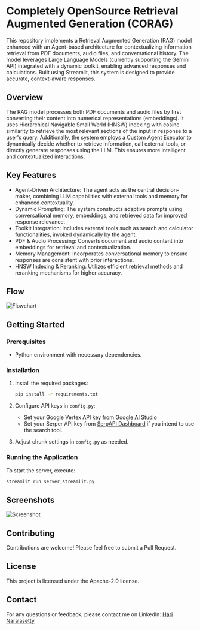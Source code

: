 # Completely OpenSource Retrieval Augmented Generation (CORAG)

This repository implements a Retrieval Augmented Generation (RAG) model enhanced with an Agent-based architecture for contextualizing information retrieval from PDF documents, audio files, and conversational history. The model leverages Large Language Models (currently supporting the Gemini API) integrated with a dynamic toolkit, enabling advanced responses and calculations. Built using Streamlit, this system is designed to provide accurate, context-aware responses.

## Overview

The RAG model processes both PDF documents and audio files by first converting their content into numerical representations (embeddings). It uses Hierarchical Navigable Small World (HNSW) indexing with cosine similarity to retrieve the most relevant sections of the input in response to a user's query. Additionally, the system employs a Custom Agent Executor to dynamically decide whether to retrieve information, call external tools, or directly generate responses using the LLM. This ensures more intelligent and contextualized interactions.

## Key Features
- Agent-Driven Architecture: The agent acts as the central decision-maker, combining LLM capabilities with external tools and memory for enhanced contextuality.
- Dynamic Prompting: The system constructs adaptive prompts using conversational memory, embeddings, and retrieved data for improved response relevance.
- Toolkit Integration: Includes external tools such as search and calculator functionalities, invoked dynamically by the agent.
- PDF & Audio Processing: Converts document and audio content into embeddings for retrieval and contextualization.
- Memory Management: Incorporates conversational memory to ensure responses are consistent with prior interactions.
- HNSW Indexing & Reranking: Utilizes efficient retrieval methods and reranking mechanisms for higher accuracy.

## Flow

![Flowchart](https://github.com/harinaralasetty/Retrieval_Augmented_Generation/blob/main/Flowchart.png)

## Getting Started

### Prerequisites

- Python environment with necessary dependencies.

### Installation

1. Install the required packages:
   ```bash
   pip install -r requirements.txt
   ```

2. Configure API keys in `config.py`:
   - Set your Google Vertex API key from [Google AI Studio](https://aistudio.google.com/)
   - Set your Serper API key from [SerpAPI Dashboard](https://serpapi.com/dashboard) if you intend to use the search tool.

3. Adjust chunk settings in `config.py` as needed.

### Running the Application

To start the server, execute:

```bash
streamlit run server_streamlit.py
```

## Screenshots

![Screenshot](https://github.com/harinaralasetty/Retrieval_Augmented_Generation/blob/main/Screenshot.png)

## Contributing

Contributions are welcome! Please feel free to submit a Pull Request.

## License

This project is licensed under the Apache-2.0 license.

## Contact

For any questions or feedback, please contact me on LinkedIn: [Hari Naralasetty](https://www.linkedin.com/in/hnaralasetty/)
